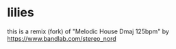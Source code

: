 # lilies
this is a remix (fork) of "Melodic House Dmaj 125bpm" by https://www.bandlab.com/stereo_nord
